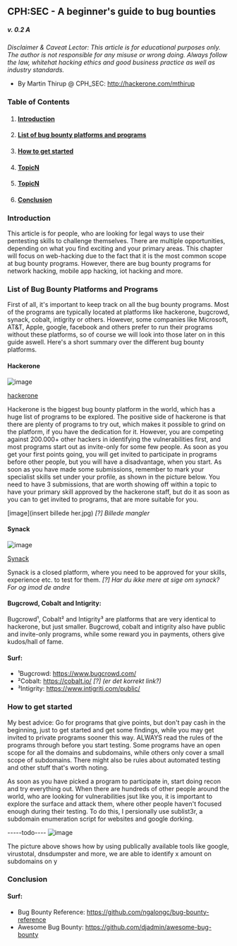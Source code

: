 ## CPH:SEC - A beginner's guide to bug bounties
##### v. 0.2 A

_Disclaimer & Caveat Lector: This article is for educational purposes only. The author is not responsible for any misuse or wrong doing. Always follow the law, whitehat hacking ethics and good business practice as well as industry standards._

+ By Martin Thirup @ CPH_SEC: http://hackerone.com/mthirup


### **Table of Contents**

1. #### [Introduction](#Introduction)
2. #### [List of bug bounty platforms and programs](The-list)
3. #### [How to get started](#How)
4. #### [TopicN](#TopicN)
5. #### [TopicN](#TopicN)
6. #### [Conclusion](#Conclusion)


### <a id="Introduction"></a>Introduction

This article is for people, who are looking for legal ways to use their pentesting skills to challenge themselves. There are multiple opportunities, depending on what you find exciting and your primary areas. This chapter will focus on web-hacking due to the fact that it is the most common scope at bug bounty programs. However, there are bug bounty programs for network hacking, mobile app hacking, iot hacking and more.


### <a id="The-list"></a>List of Bug Bounty Platforms and Programs

First of all, it's important to keep track on all the bug bounty programs. Most of the programs are typically located at platforms like hackerone, bugcrowd, synack, cobalt, intigrity or others. However, some companies like Microsoft, AT&T, Apple, google, facebook and others prefer to run their programs without these platforms, so of course we will look into those later on in this guide aswell. Here's a short summary over the different bug bounty platforms.

#### Hackerone

![image](hackerone-logo.jpg)

[hackerone](https://hackerone.com/directory)

Hackerone is the biggest bug bounty platform in the world, which has a huge list of programs to be explored. The positive side of hackerone is that there are plenty of programs to try out, which makes it possible to grind on the platform, if you have the dedication for it. However, you are competing against 200.000+ other hackers in identifying the vulnerabilities first, and most programs start out as invite-only for some few people. As soon as you get your first points going, you will get invited to participate in programs before other people, but you will have a disadvantage, when you start. As soon as you have made some submissions, remember to mark your specialist skills set under your profile, as shown in the picture below. You need to have 3 submissions, that are worth showing off within a topic to have your primary skill approved by the hackerone staff, but do it as soon as you can to get invited to programs, that are more suitable for you.

[image](insert billede her.jpg) _[?] Billede mangler_


#### Synack

![image](Synack_Logo_in_2017.jpg)

[Synack](https://hackerone.com/directory)

Synack is a closed platform, where you need to be approved for your skills, experience etc. to test for them. _[?] Har du ikke mere at sige om synack? For og imod de andre_

#### Bugcrowd, Cobalt and Intigrity:

Bugcrowd¹, Cobalt² and Intigrity³ are platforms that are very identical to hackerone, but just smaller. Bugcrowd, cobalt and intigrity also have public and invite-only programs, while some reward you in payments, others give kudos/hall of fame.

#### Surf:
+ ¹Bugcrowd: https://www.bugcrowd.com/
+ ²Cobalt: https://cobalt.io/ _[?] (er det korrekt link?)_
+ ³Intigrity: https://www.intigriti.com/public/

### <a id="How"></a>How to get started

My best advice: Go for programs that give points, but don't pay cash in the beginning, just to get started and get some findings, while you may get invited to private programs sooner this way. ALWAYS read the rules of the programs through before you start testing. Some programs have an open scope for all the domains and subdomains, while others only cover a small scope of subdomains. There might also be rules about automated testing and other stuff that's worth noting.

As soon as you have picked a program to participate in, start doing recon and try everything out. When there are hundreds of other people around the world, who are looking for vulnerabilities jsut like you, it is important to explore the surface and attack them, where other people haven't focused enough during their testing. To do this, I persionally use sublist3r, a subdomain enumeration script for websites and google dorking.

-----todo----
![image](sublist3r.jpg)

The picture above shows how by using publically available tools like google, virustotal, dnsdumpster and more, we are able to identify x amount on subdomains on y

### <a id="Conclusion"></a>Conclusion

#### Surf:
+ Bug Bounty Reference: https://github.com/ngalongc/bug-bounty-reference
+ Awesome Bug Bounty: https://github.com/djadmin/awesome-bug-bounty
